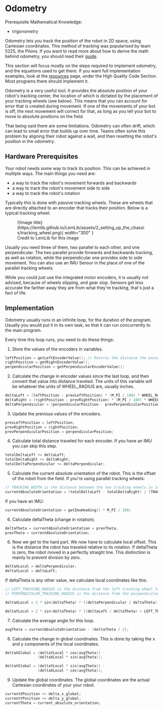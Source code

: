# Odometry

Prerequisite Mathematical Knowledge:

-   trigonometry

Odometry lets you track the position of the robot in 2D space, using Cartesian coordinates. This method of tracking was popularised by team 5225, the Pilons. If you want to read more about how to derive the math behind odometry, you should read their [guide](http://thepilons.ca/wp-content/uploads/2018/10/Tracking.pdf).

This section will focus mostly on the steps required to implement odometry, and the equations used to get there. If you want full implementation examples, look at the [resources](../../resources.md) page, under the High Quality Code Section. Most programs there should implement it.

Odometry is a very useful tool. It provides the absolute position of your robot's tracking center, the location of which is dictated by the placement of your tracking wheels (see below). This means that you can account for error that is created during movement. If one of the movements of your bot is off, the next movement will correct for that, as long as you tell your bot to move to absolute positions on the field.

That being said there are some limitations. Odometry can often drift, which can lead to small error that builds up over time. Teams often solve this problem by aligning their robot against a wall, and then resetting the robot's position in the odometry.

## Hardware Prerequisites

Your robot needs some way to track its position. This can be achieved in multiple ways. The main things you need are:

-   a way to track the robot's movement forwards and backwards
-   a way to track the robot's movement side to side
-   a way to track the robot's rotation

Typically this is done with passive tracking wheels. These are wheels that are directly attached to an encoder that tracks their position. Below is a typical tracking wheel:

<figure markdown>
  ![Image title](https://lemlib.github.io/LemLib/assets/2_setting_up_the_chassis/tracking_wheel.png){ width="300" }
  <figcaption>Credit to LemLib for this image</figcaption>
</figure>

Usually you need three of them, two parallel to each other, and one perpendicular. The two parallel provide forwards and backwards tracking, as well as rotation, while the perpendicular one provides side to side movement. You can also use an IMU Sensor in the place of one of the parallel tracking wheels.

While you could just use the integrated motor encoders, it is usually not advised, because of wheels slipping, and gear slop. Sensors get less accurate the farther away they are from what they're tracking, that's just a fact of life.

## Implementation

Odometry usually runs in an infinite loop, for the duration of the program. Usually you would put it in its own task, so that it can run concurrently to the main program.

Every time this loop runs, you need to do these things:

<!-- prettier-ignore-start -->
1. Store the values of the encoders in variables.
```cpp
leftPosition = getLeftEncoderValue(); // Returns the distance the encoder has traveled, in degrees.
rightPosition = getRightEncoderValue();
perpendicularPosition = getPerpendicularEncoderValue();
```
2. Calculate the change in encoder values since the last loop, and then convert that value into distance traveled. The units of this variable will be whatever the units of WHEEL_RADIUS are, usually inches.
```cpp
deltaLeft = (leftPosition - prevLeftPosition) * (M_PI / 180) * WHEEL_RADIUS;
deltaRight = (rightPosition - prevRightPosition) * (M_PI / 180) * WHEEL_RADIUS; // You can omit this if you have an IMU
deltaPerpendicular = (perpendicularPosition - prevPerpendicularPosition) * (M_PI / 180) * WHEEL_RADIUS;
```
3. Update the previous values of the encoders.
```cpp
prevLeftPosition = leftPosition;
prevRightPosition = rightPosition;
prevPerpendicularPosition = perpendicularPosition;
```
4. Calculate total distance traveled for each encoder. If you have an IMU you can skip this step.
```cpp
totalDeltaLeft += deltaLeft;
totalDeltaRight += deltaRight;
totalDeltaPerpendicular += deltaPerpendicular;
```
5. Calculate the current absolute orientation of the robot. This is the offset of the robot from the field.
If you're using parallel tracking wheels:
```cpp
// TRACKING_WIDTH is the distance between the two tracking wheels in inches
currentAbsoluteOrientation = (totalDeltaLeft - totalDeltaRight) / (TRACKING_WIDTH);
```
If you have an IMU:
```cpp
currentAbsoluteOrientation = getImuHeading() * M_PI / 180;
```
6. Calculate deltaTheta (change in rotation).
```cpp
deltaTheta = currentAbsoluteOrientation = prevTheta;
prevTheta = currentAbsoluteOrientation;
```
6. Now we get to the hard part. We now have to calculate local offset. This is the distance the robot has traveled relative to its rotation. If deltaTheta is zero, the robot moved in a perfectly straight line. This distinction is mainly to prevent division by zero.
```cpp
deltaXLocal = deltaPerpendicular;
deltaYLocal = deltaLeft;
```
If deltaTheta is any other value, we calculate local coordinates like this:
```cpp
// LEFT_TRACKING_RADIUS is the distance from the left tracking wheel to the tracking center of the robot
// PERPENDICULAR_TRACKING_RADIUS is the distance from the perpendicular tracking wheel to the tracking center of the robot

deltaXLocal = 2 * sin(deltaTheta) * ((deltaPerpendicular / deltaTheta) + PERPENDICULAR_TRACKING_RADIUS);

deltaYLocal = 2 * sin(deltaTheta) * ((deltaLeft / deltaTheta) + LEFT_TRACKING_RADIUS);
```
7. Calculate the average angle for this loop.
```cpp
avgTheta = currentAbsoluteOrientation - (deltaTheta / 2);
```
8. Calculate the change in global coordinates. This is done by taking the x and y components of the local coordinates.
```cpp
deltaXGlobal = (deltaYLocal * cos(avgTheta)) -
               (deltaXLocal * sin(avgTheta));

deltaYGlobal = (deltaYLocal * sin(avgTheta)) -
               (deltaXLocal * cos(avgTheta));
```
9. Update the global coordinates. The global coordinates are the actual Cartesian coordinates of your your robot.
```cpp
currentXPosition += delta_x_global;
currentYPosition += delta_y_global;
currentTheta = current_absolute_orientation;

```
<!-- prettier-ignore-end -->
